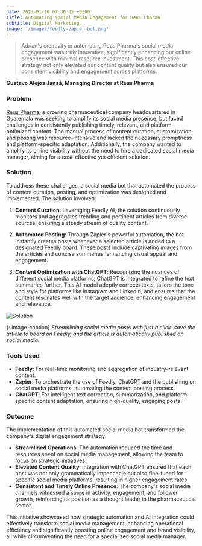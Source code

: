 ```yaml
---
date: 2023-01-10 07:30:35 +0300
title: Automating Social Media Engagement for Reus Pharma
subtitle: Digital Marketing
image: '/images/feedly-zapier-bot.png'
---
```


> Adrian's creativity in automating Reus Pharma's social media engagement was truly innovative, significantly enhancing our online presence with minimal resource investment. This cost-effective strategy not only elevated our content quality but also ensured our consistent visibility and engagement across platforms.

**Gustavo Alejos Jansá, Managing Director at Reus Pharma**

### Problem
[Reus Pharma](https://www.reuspharma.com/), a growing pharmaceutical company headquartered in Guatemala was seeking to amplify its social media presence, but faced challenges in consistently publishing timely, relevant, and platform-optimized content. The manual process of content curation, customization, and posting was resource-intensive and lacked the necessary promptness and platform-specific adaptation. Additionally, the company wanted to amplify its online visibility without the need to hire a dedicated social media manager, aiming for a cost-effective yet efficient solution.

### Solution
To address these challenges, a social media bot that automated the process of content curation, posting, and optimization was designed and implemented. The solution involved:

1. **Content Curation**: Leveraging Feedly AI, the solution continuously monitors and aggregates trending and pertinent articles from diverse sources, ensuring a steady stream of quality content.
   
2. **Automated Posting**: Through Zapier's powerful automation, the bot instantly creates posts whenever a selected article is added to a designated Feedly board. These posts include captivating images from the articles and concise summaries, enhancing visual appeal and engagement.

3. **Content Optimization with ChatGPT**: Recognizing the nuances of different social media platforms, ChatGPT is integrated to refine the text summaries further. This AI model adeptly corrects texts, tailors the tone and style for platforms like Instagram and LinkedIn, and ensures that the content resonates well with the target audience, enhancing engagement and relevance.

![Solution](/images/screenshot-feedly-reus.png)

{:.image-caption}
*Streamlining social media posts with just a click: save the article to board on Feedly, and the article is automatically published on social media.*

### Tools Used

- **Feedly**: For real-time monitoring and aggregation of industry-relevant content.
- **Zapier**: To orchestrate the use of Feedly, ChatGPT and the publishing on social media platforms, automating the content posting process.
- **ChatGPT**: For intelligent text correction, summarization, and platform-specific content adaptation, ensuring high-quality, engaging posts.

### Outcome

The implementation of this automated social media bot transformed the company's digital engagement strategy:

- **Streamlined Operations**: The automation reduced the time and resources spent on social media management, allowing the team to focus on strategic initiatives.
- **Elevated Content Quality**: Integration with ChatGPT ensured that each post was not only grammatically impeccable but also fine-tuned for specific social media platforms, resulting in higher engagement rates.
- **Consistent and Timely Online Presence**: The company's social media channels witnessed a surge in activity, engagement, and follower growth, reinforcing its position as a thought leader in the pharmaceutical sector.

This initiative showcased how strategic automation and AI integration could effectively transform social media management, enhancing operational efficiency and significantly boosting online engagement and brand visibility, all while circumventing the need for a specialized social media manager.